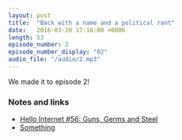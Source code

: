 ```yaml
---
layout: post
title:  "Back with a name and a political rant"
date:   2016-03-20 17:16:00 +0000
length: 53
episode_number: 2
episode_number_display: "02"
audio_file: "/audio/2.mp3"
---
```


We made it to episode 2!

### Notes and links
- [Hello Internet #56: Guns, Germs and Steel](http://www.hellointernet.fm/podcast/56)
- [Something](http://www.google.com)
